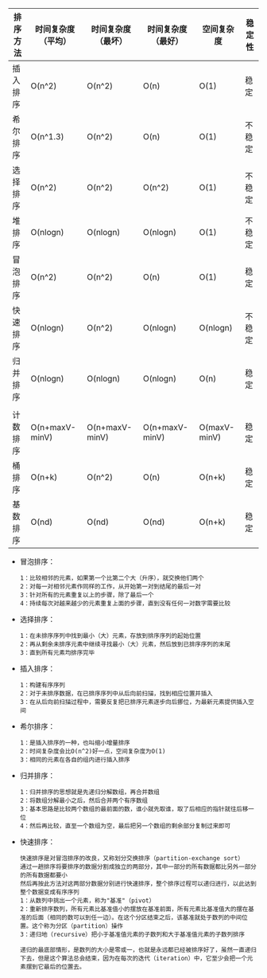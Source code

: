 | 排序方法 | 时间复杂度（平均） | 时间复杂度（最坏）| 时间复杂度（最好）| 空间复杂度 | 稳定性 |
| ----- | ---- | ---- | ---- | ---- | ---- | 
| 插入排序| O(n^2)| O(n^2) | O(n) | O(1) | 稳定 | 
| 希尔排序| O(n^1.3)| O(n^2) | O(n) | O(1) | 不稳定 | 
| 选择排序| O(n^2)| O(n^2) | O(n^2) | O(1) | 不稳定 | 
| 堆排序| O(nlogn)| O(nlogn) | O(nlogn) | O(1) | 不稳定 | 
| 冒泡排序| O(n^2)| O(n^2) | O(n) | O(1) | 稳定 | 
| 快速排序| O(nlogn)| O(n^2) | O(nlogn) | O(nlogn) | 不稳定 | 
| 归并排序| O(nlogn)| O(nlogn) | O(nlogn) | O(n) | 稳定 | 
| | | | | | | 
| 计数排序| O(n+maxV-minV)| O(n+maxV-minV) | O(n+maxV-minV) | O(maxV-minV) | 稳定 | 
| 桶排序| O(n+k)| O(n^2) | O(n) | O(n+k) | 稳定 | 
| 基数排序| O(nd)| O(nd) | O(nd) | O(n+k) | 稳定 | 

- 冒泡排序：

  ```
  1：比较相邻的元素，如果第一个比第二个大（升序），就交换他们两个
  2：对每一对相邻元素作同样的工作，从开始第一对到结尾的最后一对
  3：针对所有的元素重复以上的步骤，除了最后一个
  4：持续每次对越来越少的元素重复上面的步骤，直到没有任何一对数字需要比较
  ```

- 选择排序：

  ```
  1：在未排序序列中找到最小（大）元素，存放到排序序列的起始位置
  2：再从剩余未排序元素中继续寻找最小（大）元素，然后放到已排序序列的末尾
  3：直到所有元素均排序完毕
  ```

- 插入排序：

  ```
  1：构建有序序列
  2：对于未排序数据，在已排序序列中从后向前扫描，找到相应位置并插入
  3：在从后向前扫描过程中，需要反复把已排序元素逐步向后挪位，为最新元素提供插入空间
  ```

- 希尔排序：

  ```
  1：是插入排序的一种，也叫缩小增量排序
  2：时间复杂度会比O(n^2)好一点，空间复杂度为O(1)
  3：相同的元素在各自的组内进行插入排序
  ```

- 归并排序：

  ```
  1：归并排序的思想就是先递归分解数组，再合并数组
  2：将数组分解最小之后，然后合并两个有序数组
  3：基本思路是比较两个数组的最前面的数，谁小就先取谁，取了后相应的指针就往后移一位
  4：然后再比较，直至一个数组为空，最后把另一个数组的剩余部分复制过来即可
  ```

- 快速排序：

  ```
  快速排序是对冒泡排序的改良，又称划分交换排序（partition-exchange sort）
  通过一趟排序将要排序的数据分割成独立的两部分，其中一部分的所有数据都比另外一部分的所有数据都要小
  然后再按此方法对这两部分数据分别进行快速排序，整个排序过程可以递归进行，以此达到整个数据变成有序序列
  1：从数列中挑出一个元素，称为"基准"（pivot）
  2：重新排序数列，所有元素比基准值小的摆放在基准前面，所有元素比基准值大的摆在基准的后面（相同的数可以到任一边）。在这个分区结束之后，该基准就处于数列的中间位置。这个称为分区（partition）操作
  3：递归地（recursive）把小于基准值元素的子数列和大于基准值元素的子数列排序
  
  递归的最底部情形，是数列的大小是零或一，也就是永远都已经被排序好了，虽然一直递归下去，但是这个算法总会结束，因为在每次的迭代（iteration）中，它至少会把一个元素摆到它最后的位置去。
  ```

